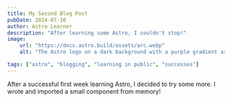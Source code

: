 ```yaml
---
title: My Second Blog Post
pubDate: 2024-07-10
author: Astro Learner
description: "After learning some Astro, I couldn't stop!"
image:
    url: "https://docs.astro.build/assets/arc.webp"
    alt: "The Astro logo on a dark background with a purple gradient arc."

tags: ["astro", "blogging", "learning in public", "successes"]
---
```

After a successful first week learning Astro, I decided to try some more. I wrote and imported a small component from memory!